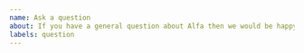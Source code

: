 ```yaml
---
name: Ask a question
about: If you have a general question about Alfa then we would be happy to provide an answer
labels: question
---
```

